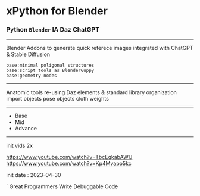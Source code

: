 # xPython for Blender

### Python `Blender` IA Daz ChatGPT

---

Blender Addons to generate quick referece images integrated with ChatGPT & Stable Diffusion

	base:minimal poligonal structures
    base:script tools as BlenderGuppy
    base:geometry nodes

---

Anatomic tools re-using Daz elements & standard library organization
	import objects
	pose objects
	cloth weights

---

* Base
* Mid
* Advance

---

init vids 2x

https://www.youtube.com/watch?v=TbcEqkabAWU
https://www.youtube.com/watch?v=Kp4Mvapo5kc


init date : 2023-04-30

` Great Programmers Write Debuggable Code
